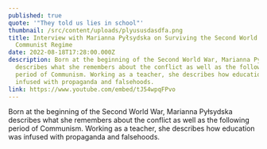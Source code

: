 ```yaml
---
published: true
quote: '"They told us lies in school"'
thumbnail: /src/content/uploads/plyususdasdfa.png
title: Interview with Marianna Pyłsydska on Surviving the Second World War and
  Communist Regime
date: 2022-08-18T17:28:00.000Z
description: Born at the beginning of the Second World War, Marianna Pyłsydska
  describes what she remembers about the conflict as well as the following
  period of Communism. Working as a teacher, she describes how education was
  infused with propaganda and falsehoods.
link: https://www.youtube.com/embed/tJ54wpqFPvo
---
```

Born at the beginning of the Second World War, Marianna Pyłsydska describes what she remembers about the conflict as well as the following period of Communism. Working as a teacher, she describes how education was infused with propaganda and falsehoods.
